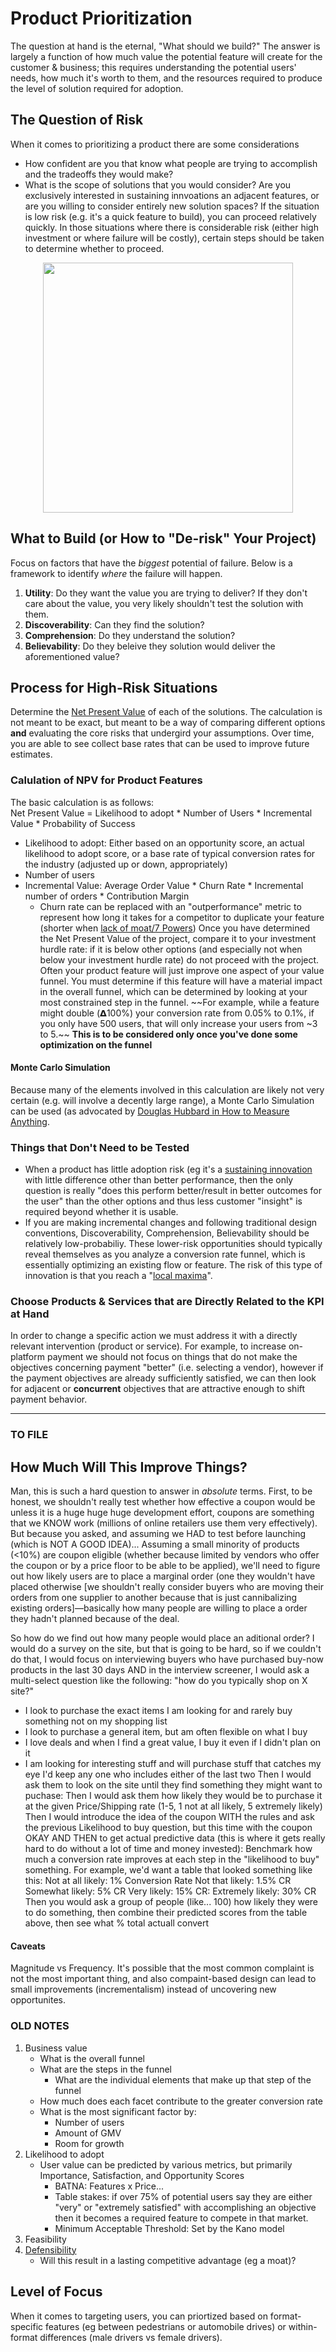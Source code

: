 # Product Prioritization
The question at hand is the eternal, "What should we build?"  The answer is largely a function of how much value the potential feature will create for the customer & business; this requires understanding the potential users' needs, how much it's worth to them, and the resources required to produce the level of solution required for adoption.
## The Question of Risk
When it comes to prioritizing a product there are some considerations 
+ How confident are you that know what people are trying to accomplish and the tradeoffs they would make?
+ What is the scope of solutions that you would consider? Are you exclusively interested in sustaining innvoations an adjacent features, or are you willing to consider entirely new solution spaces?
If the situation is low risk (e.g. it's a quick feature to build), you can proceed relatively quickly. In those situations where there is considerable risk (either high investment or where failure will be costly), certain steps should be taken to determine whether to proceed. 
<p align="center">
  <img src="https://user-images.githubusercontent.com/1085160/93369064-ccfb1080-f81c-11ea-9d9b-0eab73aa9498.png" width="400" height="400">
</p>

## What to Build (or How to "De-risk" Your Project)
Focus on factors that have the *biggest* potential of failure. 
Below is a framework to identify *where* the failure will happen.
1. **Utility**: Do they want the value you are trying to deliver? If they don't care about the value, you very likely shouldn't test the solution with them.
2. **Discoverability**: Can they find the solution?
3. **Comprehension**: Do they understand the solution?
4. **Believability**: Do they beleive they solution would deliver the aforementioned value?

## Process for High-Risk Situations
Determine the [Net Present Value](https://github.com/charlesrogers/product_research/blob/master/research_resources/research_frameworks.md#net-present-value) of each of the solutions.
The calculation is not meant to be exact, but meant to be a way of comparing different options **and** evaluating the core risks that undergird your assumptions.
Over time, you are able to see collect base rates that can be used to improve future estimates.

### Calulation of NPV for Product Features
The basic calculation is as follows:  
Net Present Value = Likelihood to adopt * Number of Users * Incremental Value * Probability of Success 
+ Likelihood to adopt: Either based on an opportunity score, an actual likelihood to adopt score, or a base rate of typical conversion rates for the industry (adjusted up or down, appropriately)
+ Number of users
+ Incremental Value: Average Order Value * Churn Rate * Incremental number of orders * Contribution Margin
  + Churn rate can be replaced with an "outperformance" metric to represent how long it takes for a competitor to duplicate your feature (shorter when [lack of moat/7 Powers](https://github.com/charlesrogers/product_research/blob/master/research_resources/research_frameworks.md#7-powers))
Once you have determined the Net Present Value of the project, compare it to your investment hurdle rate: if it is below other options (and especially not when below your investment hurdle rate) do not proceed with the project.  
Often your product feature will just improve one aspect of your value funnel. You must determine if this feature will have a material impact in the overall funnel, which can be determined by looking at your most constrained step in the funnel. ~~For example, while a feature might double (𝝙100%) your conversion rate from 0.05% to 0.1%, if you only have 500 users, that will only increase your users from ~3 to 5.~~ **This is to be considered only once you've done some optimization on the funnel**
#### Monte Carlo Simulation
Because many of the elements involved in this calculation are likely not very certain (e.g. will involve a decently large range), a Monte Carlo Simulation can be used (as advocated by [Douglas Hubbard in How to Measure Anything](https://github.com/charlesrogers/product_research/blob/master/research_resources/Hubbard-How_to_measure_anything.md#montecarlo-simulation-for-npv-calculations).

### Things that Don't Need to be Tested
+ When a product has little adoption risk (eg it's a [sustaining innovation](https://github.com/charlesrogers/product_research/blob/master/research_resources/research_frameworks.md#sustaining-innovations) with little difference other than better performance, then the only question is really "does this perform better/result in better outcomes for the user" than the other options and thus less customer "insight" is required beyond whether it is usable.
+ If you are making incremental changes and following traditional design conventions, Discoverability, Comprehension, Believability should be relatively low-probabiliy.
These lower-risk opportunities should typically reveal themselves as you analyze a conversion rate funnel, which is essentially optimizing an existing flow or feature. The risk of this type of innovation is that you reach a "[local maxima](https://github.com/charlesrogers/product_research/blob/master/research_resources/research_frameworks.md#local-maxima)".

### Choose Products & Services that are Directly Related to the KPI at Hand
In order to change a specific action we must address it with a directly relevant intervention (product or service).
For example, to increase on-platform payment we should not focus on things that do not make the objectives concerning payment "better" (i.e. selecting a vendor), however if the payment objectives are already sufficiently satisfied, we can then look for adjacent or **concurrent** objectives that are attractive enough to shift payment behavior.







---
### TO FILE
## How Much Will This Improve Things?
Man, this is such a hard question to answer in *absolute* terms.
First, to be honest, we shouldn't really test whether how effective a coupon would be unless it is a huge huge huge development effort, coupons are something that we KNOW work (millions of online retailers use them very effectively).
But because you asked, and assuming we HAD to test before launching (which is NOT A GOOD IDEA)...
Assuming a small minority of products (<10%) are coupon eligible (whether because limited by vendors who offer the coupon or by a price floor to be able to be applied), we'll need to figure out how likely users are to place a marginal order (one they wouldn't have placed otherwise [we shouldn't really consider buyers who are moving their orders from one supplier to another because that is just cannibalizing existing orders]—basically how many people are willing to place a order they hadn't planned because of the deal.

So how do we find out how many people would place an aditional order?
I would do a survey on the site, but that is going to be hard, so if we couldn't do that, I would focus on interviewing buyers who have purchased buy-now products in the last 30 days AND in the interview screener, I would ask a multi-select question like the following:
"how do you typically shop on X site?"
- I look to purchase the exact items I am looking for and rarely buy something not on my shopping list
- I look to purchase a general item, but am often flexible on what I buy
- I love deals and when I find a great value, I buy it even if I didn't plan on it
- I am looking for interesting stuff and will purchase stuff that catches my eye
I'd keep any one who includes either of the last two
Then I would ask them to look on the site until they find something they might want to puchase:
Then I would ask them how likely they would be to purchase it at the given Price/Shipping rate (1-5, 1 not at all likely, 5 extremely likely)
Then I would introduce the idea of the coupon WITH the rules and ask the previous Likelihood to buy question, but this time with the coupon
OKAY AND THEN to get actual predictive data (this is where it gets really hard to do without a lot of time and money invested):
Benchmark how much a conversion rate improves at each step in the "likelihood to buy" something.
For example, we'd want a table that looked something like this:
Not at all likely: 1% Conversion Rate
Not that likely: 1.5% CR
Somewhat likely: 5% CR
Very likely: 15% CR:
Extremely likely: 30% CR
Then you would ask a group of people (like... 100) how likely they were to do something, then combine their predicted scores from the table above, then see what % total actuall convert

#### Caveats
Magnitude vs Frequency. It's possible that the most common complaint is not the most important thing, and also compaint-based design can lead to small improvements (incrementalism) instead of uncovering new opportunites.
### OLD NOTES
1. Business value
    + What is the overall funnel
     + What are the steps in the funnel
       + What are the individual elements that make up that step of the funnel
   + How much does each facet contribute to the greater conversion rate
   + What is the most significant factor by:
     + Number of users
     + Amount of GMV
     + Room for growth
1. Likelihood to adopt
   + User value can be predicted by various metrics, but primarily Importance, Satisfaction, and Opportunity Scores
     + BATNA: Features x Price...
     + Table stakes: if over 75% of potential users say they are either "very" or "extremely satisfied" with accomplishing an objective then it becomes a required feature to compete in that market.
     + Minimum Acceptable Threshold: Set by the Kano model
1. Feasibility
1. [Defensibility](https://github.com/charlesrogers/product_research/blob/master/research_resources/Helmer-Seven_powers.md)
    + Will this result in a lasting competitive advantage (eg a moat)?

## Level of Focus
When it comes to targeting users, you can priortized based on format-specific features (eg between pedestrians or automobile drives) or within-format differences (male drivers vs female drivers).
